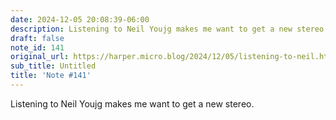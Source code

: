 ```yaml
---
date: 2024-12-05 20:08:39-06:00
description: Listening to Neil Youjg makes me want to get a new stereo.
draft: false
note_id: 141
original_url: https://harper.micro.blog/2024/12/05/listening-to-neil.html
sub_title: Untitled
title: 'Note #141'
---
```


Listening to Neil Youjg makes me want to get a new stereo.